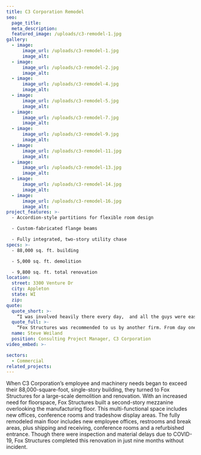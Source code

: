 ```yaml
---
title: C3 Corporation Remodel
seo:
  page_title:
  meta_description:
  featured_image: /uploads/c3-remodel-1.jpg
gallery: 
  - image: 
      image_url: /uploads/c3-remodel-1.jpg
      image_alt:
  - image: 
      image_url: /uploads/c3-remodel-2.jpg
      image_alt:
  - image: 
      image_url: /uploads/c3-remodel-4.jpg
      image_alt:
  - image: 
      image_url: /uploads/c3-remodel-5.jpg
      image_alt:
  - image: 
      image_url: /uploads/c3-remodel-7.jpg
      image_alt:
  - image: 
      image_url: /uploads/c3-remodel-9.jpg
      image_alt:
  - image: 
      image_url: /uploads/c3-remodel-11.jpg
      image_alt:
  - image: 
      image_url: /uploads/c3-remodel-13.jpg
      image_alt:
  - image: 
      image_url: /uploads/c3-remodel-14.jpg
      image_alt:
  - image: 
      image_url: /uploads/c3-remodel-16.jpg
      image_alt:
project_features: >-
  - Accordion-style partitions for flexible room design

  - Custom-fabricated flange beams

  - Fully integrated, two-story utility chase
specs: >-
  - 88,000 sq. ft. building

  - 5,000 sq. ft. demolition

  - 9,800 sq. ft. total renovation
location:
  street: 3300 Venture Dr
  city: Appleton
  state: WI
  zip:
quote:
  quote_short: >-
    “I was involved heavily there every day,  and all the guys were easy to work with and were great at making it happen. I would absolutely recommend Fox Structures. They were responsive, knowledgeable and did great work!”
  quote_full: >-
    “Fox Structures was recommended to us by another firm. From day one, they were very professional. I have no complaints at all on their workmanship or the quality of individuals on their team. I could communicate very easily with them throughout the project. I didn’t always have to go through the project manager to get things done on site. I was involved heavily there every day,  and all the guys were easy to work with and were great at making it happen. I would absolutely recommend Fox Structures. They were responsive, knowledgeable and did great work!”
  name: Steve Weiland
  position: Consulting Project Manager, C3 Corporation
video_embed: >-

sectors:
  - Commercial
related_projects: 
---
```


When C3 Corporation’s employee and machinery needs began to exceed their 88,000-square-foot, single-story building, they turned to Fox Structures for a large-scale demolition and renovation. With an increased need for floorspace, Fox Structures built a second-story mezzanine overlooking the manufacturing floor. This multi-functional space includes new offices, conference rooms and tradeshow display areas. The fully remodeled main floor includes new employee offices, restrooms and break areas, plus shipping and receiving, conference rooms and a refurbished entrance. Though there were inspection and material delays due to COVID-19, Fox Structures completed this renovation in just nine months without incident.
